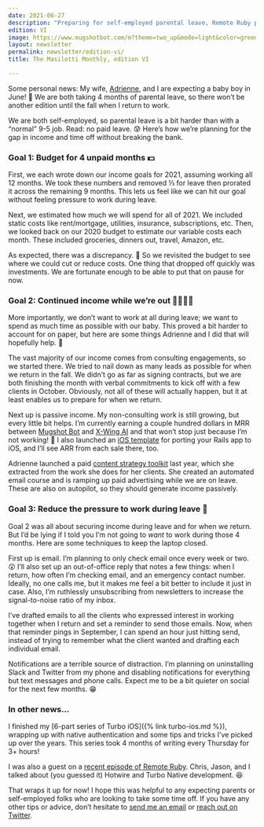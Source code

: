 ```yaml
---
date: 2021-06-27
description: "Preparing for self-employed parental leave, Remote Ruby podcast guest, and Jumpstart iOS app template."
edition: VI
image: https://www.mugshotbot.com/m?theme=two_up&mode=light&color=green&pattern=diagonal_lines&image=d33ff6b7&url=https://masilotti.com/newsletter/edition-vi/
layout: newsletter
permalink: newsletter/edition-vi/
title: The Masilotti Monthly, edition VI

---
```


Some personal news: My wife, [Adrienne](https://www.linkedin.com/in/adrienne-smith/), and I are expecting a baby boy in June! 👶 We are both taking 4 months of parental leave, so there won’t be another edition until the fall when I return to work.

We are both self-employed, so parental leave is a bit harder than with a “normal” 9-5 job. Read: no paid leave. 😰 Here’s how we’re planning for the gap in income and time off without breaking the bank.

### Goal 1: Budget for 4 unpaid months 💵

First, we each wrote down our income goals for 2021, assuming working all 12 months. We took these numbers and removed ⅓ for leave then prorated it across the remaining 9 months. This lets us feel like we can hit our goal without feeling pressure to work during leave.

Next, we estimated how much we will spend for all of 2021. We included static costs like rent/mortgage, utilities, insurance, subscriptions, etc. Then, we looked back on our 2020 budget to estimate our variable costs each month. These included groceries, dinners out, travel, Amazon, etc.

As expected, there was a discrepancy. 💸 So we revisited the budget to see where we could cut or reduce costs. One thing that dropped off quickly was investments. We are fortunate enough to be able to put that on pause for now.

### Goal 2: Continued income while we’re out 👩‍💻👨‍💻

More importantly, we don’t want to work at all during leave; we want to spend as much time as possible with our baby. This proved a bit harder to account for on paper, but here are some things Adrienne and I did that will hopefully help. 🤞

The vast majority of our income comes from consulting engagements, so we started there. We tried to nail down as many leads as possible for when we return in the fall. We didn’t go as far as signing contracts, but we are both finishing the month with verbal commitments to kick off with a few clients in October. Obviously, not all of these will actually happen, but it at least enables us to prepare for when we return.

Next up is passive income. My non-consulting work is still growing, but every little bit helps. I’m currently earning a couple hundred dollars in MRR between [Mugshot Bot](https://mugshotbot.com) and [X-Wing AI](https://xwing.app) and that won’t stop just because I’m not working! 💪 I also launched an [iOS template](?utm_source=masilotti.com) for porting your Rails app to iOS, and I’ll see ARR from each sale there, too.

Adrienne launched a paid [content strategy toolkit](https://www.adrienneksmith.com/content-strategy-deliverable-toolkits) last year, which she extracted from the work she does for her clients. She created an automated email course and is ramping up paid advertising while we are on leave. These are also on autopilot, so they should generate income passively.

### Goal 3: Reduce the pressure to work during leave 💭

Goal 2 was all about securing income during leave and for when we return. But I’d be lying if I told you I’m not going to _want_ to work during those 4 months. Here are some techniques to keep the laptop closed.

First up is email. I’m planning to only check email once every week or two. 😲 I’ll also set up an out-of-office reply that notes a few things: when I return, how often I’m checking email, and an emergency contact number. Ideally, no one calls me, but it makes me feel a bit better to include it just in case. Also, I’m ruthlessly unsubscribing from newsletters to increase the signal-to-noise ratio of my inbox.

I’ve drafted emails to all the clients who expressed interest in working together when I return and set a reminder to send those emails. Now, when that reminder pings in September, I can spend an hour just hitting send, instead of trying to remember what the client wanted and drafting each individual email.

Notifications are a terrible source of distraction. I’m planning on uninstalling Slack and Twitter from my phone and disabling notifications for everything but text messages and phone calls. Expect me to be a bit quieter on social for the next few months. 😁

### In other news…

I finished my [6-part series of Turbo iOS]({% link turbo-ios.md %}), wrapping up with native authentication and some tips and tricks I’ve picked up over the years. This series took 4 months of writing every Thursday for 3+ hours!

I was also a guest on a [recent episode of Remote Ruby](https://remoteruby.transistor.fm/127). Chris, Jason, and I talked about (you guessed it) Hotwire and Turbo Native development. 😆

That wraps it up for now! I hope this was helpful to any expecting parents or self-employed folks who are looking to take some time off. If you have any other tips or advice, don’t hesitate to [send me an email](mailto:joe@masilotti.com) or [reach out on Twitter](https://twitter.com/joemasilotti).
